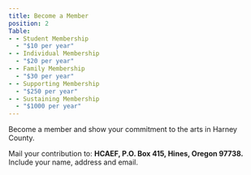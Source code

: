 ```yaml
---
title: Become a Member
position: 2
Table:
- - Student Membership
  - "$10 per year"
- - Individual Membership
  - "$20 per year"
- - Family Membership
  - "$30 per year"
- - Supporting Membership
  - "$250 per year"
- - Sustaining Membership
  - "$1000 per year"
---
```


Become a member and show your commitment to the arts in Harney County. 

Mail your contribution to: **HCAEF, P.O.
Box 415, Hines, Oregon 97738.** Include your name, address and email.
